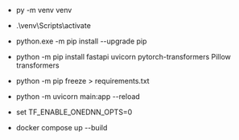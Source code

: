<!-- start local -->
- py -m venv venv
- .\venv\Scripts\activate

- python.exe -m pip install --upgrade pip
- python -m pip install fastapi uvicorn pytorch-transformers Pillow transformers
- python -m pip freeze > requirements.txt
- python -m uvicorn main:app --reload

- set TF_ENABLE_ONEDNN_OPTS=0
- docker compose up --build

